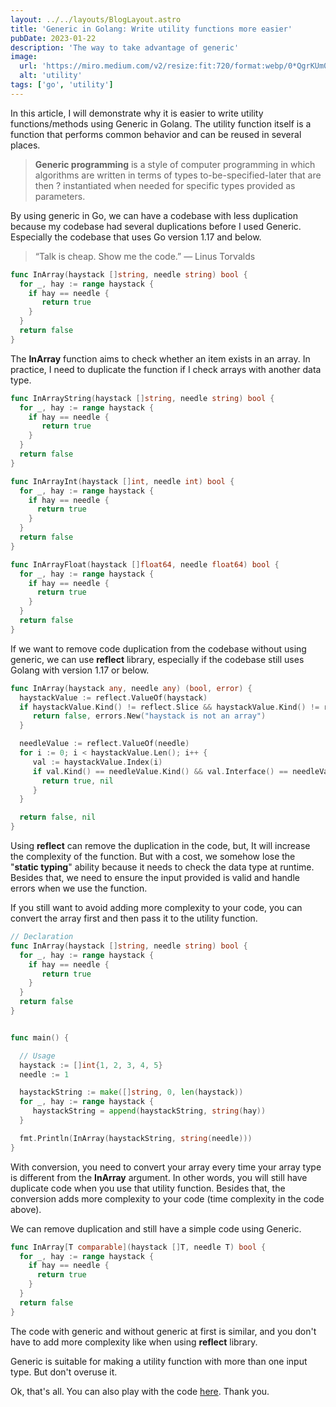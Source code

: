 ```yaml
---
layout: ../../layouts/BlogLayout.astro
title: 'Generic in Golang: Write utility functions more easier'
pubDate: 2023-01-22
description: 'The way to take advantage of generic'
image:
  url: 'https://miro.medium.com/v2/resize:fit:720/format:webp/0*QgrKUm0cBytPeoXU'
  alt: 'utility'
tags: ['go', 'utility']
---
```


In this article, I will demonstrate why it is easier to write utility functions/methods using Generic in Golang. The utility function itself is a function that performs common behavior and can be reused in several places.

> **Generic programming** is a style of computer programming in which algorithms are written in terms of types to-be-specified-later that are then ? instantiated when needed for specific types provided as parameters.

By using generic in Go, we can have a codebase with less duplication because my codebase had several duplications before I used Generic. Especially the codebase that uses Go version 1.17 and below.

> “Talk is cheap. Show me the code.” ― Linus Torvalds

```go
func InArray(haystack []string, needle string) bool {
  for _, hay := range haystack {
    if hay == needle {
       return true
    }
  }
  return false
}
```

The **InArray** function aims to check whether an item exists in an array. In practice, I need to duplicate the function if I check arrays with another data type.

```go
func InArrayString(haystack []string, needle string) bool {
  for _, hay := range haystack {
    if hay == needle {
       return true
    }
  }
  return false
}

func InArrayInt(haystack []int, needle int) bool {
  for _, hay := range haystack {
    if hay == needle {
      return true
    }
  }
  return false
}

func InArrayFloat(haystack []float64, needle float64) bool {
  for _, hay := range haystack {
    if hay == needle {
      return true
    }
  }
  return false
}
```

If we want to remove code duplication from the codebase without using generic, we can use **reflect** library, especially if the codebase still uses Golang with version 1.17 or below.

```go
func InArray(haystack any, needle any) (bool, error) {
  haystackValue := reflect.ValueOf(haystack)
  if haystackValue.Kind() != reflect.Slice && haystackValue.Kind() != reflect.Array {
     return false, errors.New("haystack is not an array")
  }

  needleValue := reflect.ValueOf(needle)
  for i := 0; i < haystackValue.Len(); i++ {
     val := haystackValue.Index(i)
     if val.Kind() == needleValue.Kind() && val.Interface() == needleValue.Interface() {
       return true, nil
     }
  }

  return false, nil
}
```

Using **reflect** can remove the duplication in the code, but, It will increase the complexity of the function. But with a cost, we somehow lose the "**static typing**" ability because it needs to check the data type at runtime. Besides that, we need to ensure the input provided is valid and handle errors when we use the function.

If you still want to avoid adding more complexity to your code, you can convert the array first and then pass it to the utility function.

```go
// Declaration
func InArray(haystack []string, needle string) bool {
  for _, hay := range haystack {
    if hay == needle {
       return true
    }
  }
  return false
}


func main() {

  // Usage
  haystack := []int{1, 2, 3, 4, 5}
  needle := 1

  haystackString := make([]string, 0, len(haystack))
  for _, hay := range haystack {
     haystackString = append(haystackString, string(hay))
  }

  fmt.Println(InArray(haystackString, string(needle)))
}
```

With conversion, you need to convert your array every time your array type is different from the **InArray** argument. In other words, you will still have duplicate code when you use that utility function. Besides that, the conversion adds more complexity to your code (time complexity in the code above).

We can remove duplication and still have a simple code using Generic.

```go
func InArray[T comparable](haystack []T, needle T) bool {
  for _, hay := range haystack {
    if hay == needle {
      return true
    }
  }
  return false
}
```

The code with generic and without generic at first is similar, and you don't have to add more complexity like when using **reflect** library.

Generic is suitable for making a utility function with more than one input type. But don't overuse it.

Ok, that's all. You can also play with the code [here](https://go.dev/play/p/5tqEBlo_mmk). Thank you.
